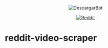 
<div align="center">

![DescargarBot](https://www.descargarbot.com/v/download-github_01.png)

[![Reddit](https://img.shields.io/badge/off-descargarbot?logo=github&label=status&color=red
)](https://github.com/lucho123456789/reddit-video-scraper "Reddit")

</div>

# reddit-video-scraper
